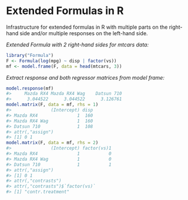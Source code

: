 <!-- index.md is generated from index.Rmd. Please edit that file and run knitr::knit("index.Rmd") -->



# Extended Formulas in R

Infrastructure for extended formulas in R with multiple parts on the
right-hand side and/or multiple responses on the left-hand side.

_Extended Formula with 2 right-hand sides for mtcars data:_


``` r
library("Formula")
F <- Formula(log(mpg) ~ disp | factor(vs))
mf <- model.frame(F, data = head(mtcars, 3))
```

_Extract response and both regressor matrices from model frame:_


``` r
model.response(mf)
#>     Mazda RX4 Mazda RX4 Wag    Datsun 710 
#>      3.044522      3.044522      3.126761
model.matrix(F, data = mf, rhs = 1)
#>               (Intercept) disp
#> Mazda RX4               1  160
#> Mazda RX4 Wag           1  160
#> Datsun 710              1  108
#> attr(,"assign")
#> [1] 0 1
model.matrix(F, data = mf, rhs = 2)
#>               (Intercept) factor(vs)1
#> Mazda RX4               1           0
#> Mazda RX4 Wag           1           0
#> Datsun 710              1           1
#> attr(,"assign")
#> [1] 0 1
#> attr(,"contrasts")
#> attr(,"contrasts")$`factor(vs)`
#> [1] "contr.treatment"
```
